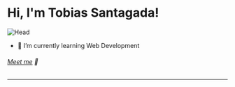 # Hi, I'm Tobias Santagada! 
![Head](https://user-images.githubusercontent.com/69723636/174438929-55828aa1-b602-4f9c-a148-c3b8d3d7b693.png)
- 🐣 I’m currently learning Web Development  

###### [Meet me](https://linktr.ee/tobias_santagada) 👾
<hr>
